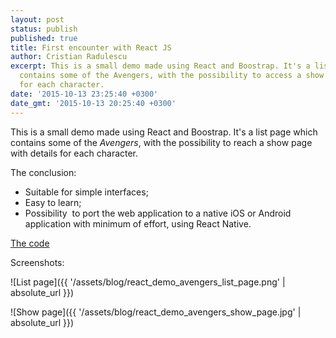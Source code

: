 ```yaml
---
layout: post
status: publish
published: true
title: First encounter with React JS
author: Cristian Radulescu
excerpt: This is a small demo made using React and Boostrap. It's a list page which
  contains some of the Avengers, with the possibility to access a show page with details
  for each character.
date: '2015-10-13 23:25:40 +0300'
date_gmt: '2015-10-13 20:25:40 +0300'
---
```

This is a small demo made using React and Boostrap. 
It's a list page which contains some of the *Avengers*, with the possibility to reach a show page with details for each character.

The conclusion:
* Suitable for simple interfaces;
* Easy to learn;
* Possibility &nbsp;to port the web application to a native iOS or Android application with minimum of effort, using React Native.

[The code](https://github.com/cristianradulescu/react_demo-avengers)

Screenshots:

![List page]({{ '/assets/blog/react_demo_avengers_list_page.png' | absolute_url }})

![Show page]({{ '/assets/blog/react_demo_avengers_show_page.jpg' | absolute_url }})
